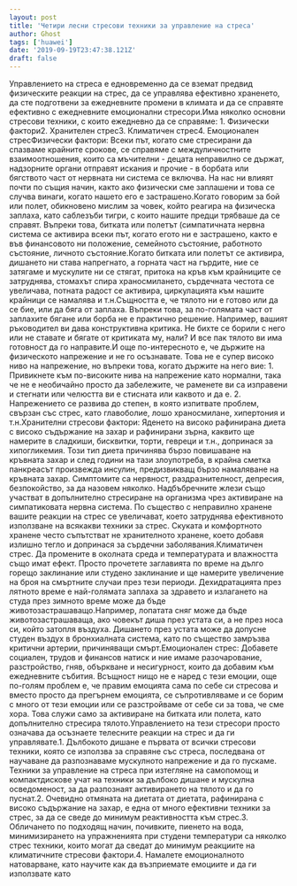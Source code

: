 ```yaml
---
layout: post
title: 'Четири лесни стресови техники за управление на стреса'
author: Ghost
tags: ['huawei']
date: '2019-09-19T23:47:38.121Z'
draft: false
---
```


Управлението на стреса е едновременно да се вземат предвид физическите реакции на стрес, да се управлява ефективно храненето, да сте подготвени за ежедневните промени в климата и да се справяте ефективно с ежедневните емоционални стресори.Има няколко основни стресови техники, с които ежедневно да се справяме: 1. Физически фактори2. Хранителен стрес3. Климатичен стрес4. Емоционален стресФизически фактори: Всеки път, когато сме стресирани да спазваме крайните срокове, се справяме с междуличностните взаимоотношения, които са мъчителни - децата неправилно се държат, надзорните органи отправят искания и прочие - в борбата или бягството част от нервната ни система се включва. На нас ни влияят почти по същия начин, както ако физически сме заплашени и това се случва винаги, когато нашето его е застрашено.Когато говорим за бой или полет, обикновено мислим за човек, който реагира на физическа заплаха, като саблезъби тигри, с които нашите предци трябваше да се справят. Въпреки това, битката или полетът (симпатичната нервна система се активира всеки път, когато егото ни е застрашено, както е във финансовото ни положение, семейното състояние, работното състояние, личното състояние.Когато битката или полетът се активира, дишането ни става напрегнато, а горната част на гърдите, ние се затягаме и мускулите ни се стягат, притока на кръв към крайниците се затруднява, стомахът спира храносмилането, сърдечната честота се увеличава, потната радост се активира, циркулацията към нашите крайници се намалява и т.н.Същността е, че тялото ни е готово или да се бие, или да бяга от заплаха. Въпреки това, за по-голямата част от заплахите бягане или борба не е практично решение. Например, вашият ръководител ви дава конструктивна критика. Не бихте се борили с него или не ставате и бягате от критиката му, нали? И все пак тялото ви има готовност да го направите.И още по-интересното е, че държите на физическото напрежение и не го осъзнавате. Това не е супер високо ниво на напрежение, но въпреки това, когато държите на него вие: 1. Привикнете към по-високите нива на напрежение като нормални, така че не е необичайно просто да забележите, че раменете ви са изправени и стегнати или челюстта ви е стисната или каквото и да е. 2. Напрежението се развива до степен, в която изпитвате проблем, свързан със стрес, като главоболие, лошо храносмилане, хипертония и т.н.Хранителни стресови фактори: Яденето на високо рафинирана диета с високо съдържание на захар и рафинирани зърна, каквито ще намерите в сладкиши, бисквитки, торти, гевреци и т.н., допринася за хипогликемия. Този тип диета причинява бързо повишаване на кръвната захар и след години на тази злоупотреба, в крайна сметка панкреасът произвежда инсулин, предизвикващ бързо намаляване на кръвната захар. Симптомите са нервност, раздразнителност, депресия, безпокойство, за да назовем няколко. Надбъбречните жлези също участват в допълнително стресиране на организма чрез активиране на симпатиковата нервна система. По същество с неправилно хранене вашите реакции на стрес се увеличават, което затруднява ефективното използване на всякакви техники за стрес. Скуката и комфортното хранене често съпътстват не хранителното хранене, което добавя излишно тегло и допринася за сърдечни заболявания.Климатичен стрес. Да промените в околната среда и температурата и влажността също имат ефект. Просто прочетете заглавията по време на дълго горещо заклинание или студено заклинание и ще намерите увеличение на броя на смъртните случаи през тези периоди. Дехидратацията през лятното време е най-голямата заплаха за здравето и излагането на студа през зимното време може да бъде животозастрашаващо.Например, лопатата сняг може да бъде животозастрашаваща, ако човекът диша през устата си, а не през носа си, който затопля въздуха. Дишането през устата може да допусне студен въздух в бронхиалната система, като по същество замръзва критични артерии, причиняващи смърт.Емоционален стрес: Добавете социален, трудов и финансов натиск и ние имаме разочарование, разстройство, гняв, объркване и несигурност, които да добавим към ежедневните събития. Всъщност нищо не е наред с тези емоции, още по-голям проблем е, че правим емоцията сама по себе си стресова и вместо просто да прегърнем емоцията, се съпротивляваме и се борим с много от тези емоции или се разстройваме от себе си за това, че сме хора. Това служи само за активиране на битката или полета, като допълнително стресира тялото.Управлението на тези стресори просто означава да осъзнаете телесните реакции на стрес и да ги управлявате.1. Дълбокото дишане е първата от всички стресови техники, която се използва за справяне със стреса, последвана от научаване да разпознаваме мускулното напрежение и да го пускаме. Техники за управление на стреса при изтегляне на самопомощ и компактдискове учат на техники за дълбоко дишане и мускулна осведоменост, за да разпознаят активирането на тялото и да го пуснат.2. Очевидно отмяната на диетата от диетата, рафинирана с високо съдържание на захар, е една от много ефективни техники за стрес, за да се сведе до минимум реактивността към стрес.3. Обличането по подходящ начин, почивките, пиенето на вода, минимизирането на упражненията при студени температури са няколко стрес техники, които могат да сведат до минимум реакциите на климатичните стресови фактори.4. Намалете емоционалното натоварване, като научите как да възприемате емоциите и да ги използвате като
